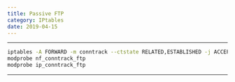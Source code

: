```yaml
---
title: Passive FTP
category: IPtables
date: 2019-04-15
---
```


-----

```bash
iptables -A FORWARD -m conntrack --ctstate RELATED,ESTABLISHED -j ACCEPT
modprobe nf_conntrack_ftp
modprobe ip_conntrack_ftp
```

-----
